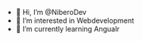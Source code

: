 - 👋 Hi, I’m @NiberoDev
- 👀 I’m interested in Webdevelopment
- 🌱 I’m currently learning Angualr

<!---
NiberoDev/NiberoDev is a ✨ special ✨ repository because its `README.md` (this file) appears on your GitHub profile.
You can click the Preview link to take a look at your changes.
--->

